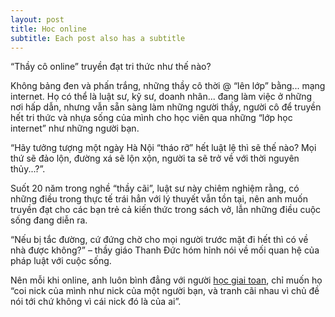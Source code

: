 ```yaml
---
layout: post
title: Hoc online
subtitle: Each post also has a subtitle
---
```


“Thầy cô online” truyền đạt tri thức như thế nào?   
 
Không bảng đen và phấn trắng, những thầy cô thời @ “lên lớp” bằng... mạng internet. Họ có thể là luật sư, kỹ sư, doanh nhân... đang làm việc ở những nơi hấp dẫn, nhưng vẫn sẵn sàng làm những người thầy, người cô để truyền hết tri thức và nhựa sống của mình cho học viên qua những “lớp học internet” như những người bạn.
 
“Hãy tưởng tượng một ngày Hà Nội “tháo rỡ” hết luật lệ thì sẽ thế nào? Mọi thứ sẽ đảo lộn, đường xá sẽ lộn xộn, người ta sẽ trở về với thời nguyên thủy...?”.
 

 
Suốt 20 năm trong nghề “thầy cãi”, luật sư này chiêm nghiệm rằng, có những điều trong thực tế trái hẳn với lý thuyết vẫn tồn tại, nên anh muốn truyền đạt cho các bạn trẻ cả kiến thức trong sách vở, lẫn những điều cuộc sống đang diễn ra.
 
“Nếu bị tắc đường, cứ đứng chờ cho mọi người trước mặt đi hết thì có về nhà được không?” – thầy giáo Thanh Đức hóm hỉnh nói về mối quan hệ của pháp luật với cuộc sống.
 
Nên mỗi khi online, anh luôn bình đẳng với người [học giai toan](https://hocgiai.com), chỉ muốn họ “coi nick của mình như nick của một người bạn, và tranh cãi nhau vì chủ đề nói tới chứ không vì cái nick đó là của ai”.
